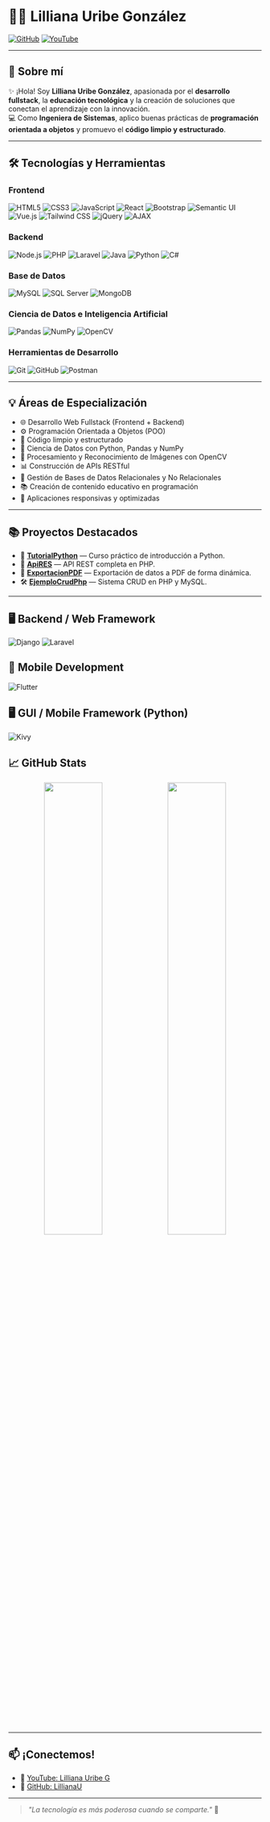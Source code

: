 # 👩‍💻 Lilliana Uribe González

[![GitHub](https://img.shields.io/badge/GitHub-LillianaU-181717?logo=github&style=flat-square)](https://github.com/LillianaU)
[![YouTube](https://img.shields.io/badge/YouTube-Lilliana%20Uribe%20G-FF0000?logo=youtube&style=flat-square)](https://www.youtube.com/@lillianauribeg7317)

---

## 🌟 Sobre mí

✨ ¡Hola! Soy **Lilliana Uribe González**, apasionada por el **desarrollo fullstack**, la **educación tecnológica** y la creación de soluciones que conectan el aprendizaje con la innovación.  
💻 Como **Ingeniera de Sistemas**, aplico buenas prácticas de **programación orientada a objetos** y promuevo el **código limpio y estructurado**.

---

## 🛠️ Tecnologías y Herramientas

### Frontend
![HTML5](https://img.shields.io/badge/HTML5-E34F26?style=flat&logo=html5&logoColor=white)
![CSS3](https://img.shields.io/badge/CSS3-1572B6?style=flat&logo=css3&logoColor=white)
![JavaScript](https://img.shields.io/badge/JavaScript-F7DF1E?style=flat&logo=javascript&logoColor=black)
![React](https://img.shields.io/badge/React-61DAFB?style=flat&logo=react&logoColor=black)
![Bootstrap](https://img.shields.io/badge/Bootstrap-563D7C?style=flat&logo=bootstrap&logoColor=white)
![Semantic UI](https://img.shields.io/badge/Semantic%20UI-35BDB2?style=flat&logo=semantic-ui-react&logoColor=white)
![Vue.js](https://img.shields.io/badge/Vue.js-35495E?style=flat&logo=vue.js&logoColor=4FC08D)
![Tailwind CSS](https://img.shields.io/badge/Tailwind%20CSS-06B6D4?style=flat&logo=tailwind-css&logoColor=white)
![jQuery](https://img.shields.io/badge/jQuery-0769AD?style=flat&logo=jquery&logoColor=white)
![AJAX](https://img.shields.io/badge/AJAX-000000?style=flat&logo=code&logoColor=white)



### Backend
![Node.js](https://img.shields.io/badge/Node.js-339933?style=flat&logo=node.js&logoColor=white)
![PHP](https://img.shields.io/badge/PHP-777BB4?style=flat&logo=php&logoColor=white)
![Laravel](https://img.shields.io/badge/Laravel-FF2D20?style=flat&logo=laravel&logoColor=white)
![Java](https://img.shields.io/badge/Java-007396?style=flat&logo=java&logoColor=white)
![Python](https://img.shields.io/badge/Python-3776AB?style=flat&logo=python&logoColor=white)
![C#](https://img.shields.io/badge/C%23-239120?style=flat&logo=c-sharp&logoColor=white)

### Base de Datos
![MySQL](https://img.shields.io/badge/MySQL-4479A1?style=flat&logo=mysql&logoColor=white)
![SQL Server](https://img.shields.io/badge/SQL%20Server-CC2927?style=flat&logo=microsoft-sql-server&logoColor=white)
![MongoDB](https://img.shields.io/badge/MongoDB-47A248?style=flat&logo=mongodb&logoColor=white)

### Ciencia de Datos e Inteligencia Artificial
![Pandas](https://img.shields.io/badge/Pandas-150458?style=flat&logo=pandas&logoColor=white)
![NumPy](https://img.shields.io/badge/NumPy-013243?style=flat&logo=numpy&logoColor=white)
![OpenCV](https://img.shields.io/badge/OpenCV-5C3EE8?style=flat&logo=opencv&logoColor=white)

### Herramientas de Desarrollo
![Git](https://img.shields.io/badge/Git-F05032?style=flat&logo=git&logoColor=white)
![GitHub](https://img.shields.io/badge/GitHub-181717?style=flat&logo=github&logoColor=white)
![Postman](https://img.shields.io/badge/Postman-FF6C37?style=flat&logo=postman&logoColor=white)

---

## 💡 Áreas de Especialización

- 🌐 Desarrollo Web Fullstack (Frontend + Backend)
- ⚙️ Programación Orientada a Objetos (POO)
- 🧹 Código limpio y estructurado
- 🧮 Ciencia de Datos con Python, Pandas y NumPy
- 🧠 Procesamiento y Reconocimiento de Imágenes con OpenCV
- 📊 Construcción de APIs RESTful
- 💾 Gestión de Bases de Datos Relacionales y No Relacionales
- 📚 Creación de contenido educativo en programación
- 🎯 Aplicaciones responsivas y optimizadas

---

## 📚 Proyectos Destacados

- 🚀 [**TutorialPython**](https://github.com/LillianaU/TutorialPython) — Curso práctico de introducción a Python.
- 🔧 [**ApiRES**](https://github.com/LillianaU/ApiRES) — API REST completa en PHP.
- 📄 [**ExportacionPDF**](https://github.com/LillianaU/ExportacionPDF) — Exportación de datos a PDF de forma dinámica.
- 🛠️ [**EjemploCrudPhp**](https://github.com/LillianaU/EjemploCrudPhp) — Sistema CRUD en PHP y MySQL.

---

## 🖥️ Backend / Web Framework
![Django](https://img.shields.io/badge/Django-Web%20Framework-092E20?style=flat&logo=django&logoColor=white)
![Laravel](https://img.shields.io/badge/Laravel-Web%20Framework-FF2D20?style=flat&logo=laravel&logoColor=white)

## 📱 Mobile Development
![Flutter](https://img.shields.io/badge/Flutter-Mobile%20Framework-02569B?style=flat&logo=flutter&logoColor=white)

## 🖥️ GUI / Mobile Framework (Python)
![Kivy](https://img.shields.io/badge/Kivy-GUI%2FMobile%20Framework-00B140?style=flat&logo=python&logoColor=white)


## 📈 GitHub Stats

<p align="center">
  <img src="https://github-readme-stats.vercel.app/api?username=LillianaU&show_icons=true&theme=calm" width="48%" />
  <img src="https://github-readme-stats.vercel.app/api/top-langs/?username=LillianaU&layout=compact&theme=calm" width="48%" />
</p>

---

## 📫 ¡Conectemos!

- 🔗 [YouTube: Lilliana Uribe G](https://www.youtube.com/@lillianauribeg7317)
- 🔗 [GitHub: LillianaU](https://github.com/LillianaU)

---

> *"La tecnología es más poderosa cuando se comparte."* 🚀

